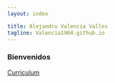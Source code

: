 ```yaml
---
layout: index

title: Alejandro Valencia Valles	
tagline: Valencia1904.github.io
---
```

### Bienvenidos

[Curriculum](about)
